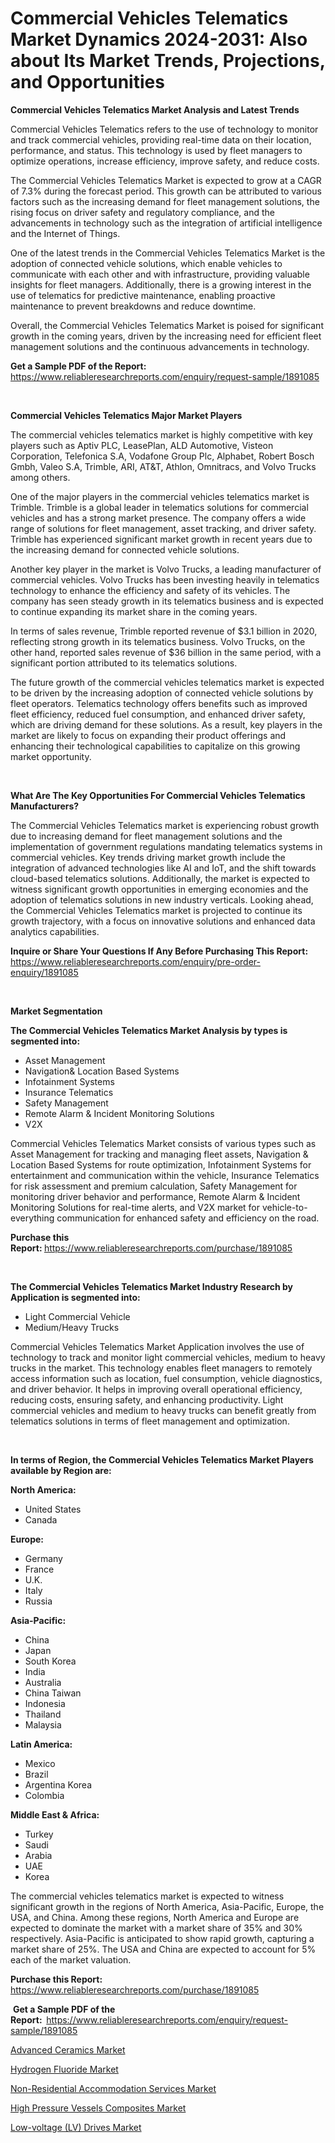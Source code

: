 <p><h1>Commercial Vehicles Telematics Market Dynamics 2024-2031: Also about Its Market Trends, Projections, and Opportunities</h1></p><p><strong>Commercial Vehicles Telematics Market Analysis and Latest Trends</strong></p>
<p><p>Commercial Vehicles Telematics refers to the use of technology to monitor and track commercial vehicles, providing real-time data on their location, performance, and status. This technology is used by fleet managers to optimize operations, increase efficiency, improve safety, and reduce costs.</p><p>The Commercial Vehicles Telematics Market is expected to grow at a CAGR of 7.3% during the forecast period. This growth can be attributed to various factors such as the increasing demand for fleet management solutions, the rising focus on driver safety and regulatory compliance, and the advancements in technology such as the integration of artificial intelligence and the Internet of Things.</p><p>One of the latest trends in the Commercial Vehicles Telematics Market is the adoption of connected vehicle solutions, which enable vehicles to communicate with each other and with infrastructure, providing valuable insights for fleet managers. Additionally, there is a growing interest in the use of telematics for predictive maintenance, enabling proactive maintenance to prevent breakdowns and reduce downtime.</p><p>Overall, the Commercial Vehicles Telematics Market is poised for significant growth in the coming years, driven by the increasing need for efficient fleet management solutions and the continuous advancements in technology.</p></p>
<p><strong>Get a Sample PDF of the Report:&nbsp;</strong> <a href="https://www.reliableresearchreports.com/enquiry/request-sample/1891085">https://www.reliableresearchreports.com/enquiry/request-sample/1891085</a></p>
<p>&nbsp;</p>
<p><strong>Commercial Vehicles Telematics Major Market Players</strong></p>
<p><p>The commercial vehicles telematics market is highly competitive with key players such as Aptiv PLC, LeasePlan, ALD Automotive, Visteon Corporation, Telefonica S.A, Vodafone Group Plc, Alphabet, Robert Bosch Gmbh, Valeo S.A, Trimble, ARI, AT&T, Athlon, Omnitracs, and Volvo Trucks among others.</p><p>One of the major players in the commercial vehicles telematics market is Trimble. Trimble is a global leader in telematics solutions for commercial vehicles and has a strong market presence. The company offers a wide range of solutions for fleet management, asset tracking, and driver safety. Trimble has experienced significant market growth in recent years due to the increasing demand for connected vehicle solutions.</p><p>Another key player in the market is Volvo Trucks, a leading manufacturer of commercial vehicles. Volvo Trucks has been investing heavily in telematics technology to enhance the efficiency and safety of its vehicles. The company has seen steady growth in its telematics business and is expected to continue expanding its market share in the coming years.</p><p>In terms of sales revenue, Trimble reported revenue of $3.1 billion in 2020, reflecting strong growth in its telematics business. Volvo Trucks, on the other hand, reported sales revenue of $36 billion in the same period, with a significant portion attributed to its telematics solutions.</p><p>The future growth of the commercial vehicles telematics market is expected to be driven by the increasing adoption of connected vehicle solutions by fleet operators. Telematics technology offers benefits such as improved fleet efficiency, reduced fuel consumption, and enhanced driver safety, which are driving demand for these solutions. As a result, key players in the market are likely to focus on expanding their product offerings and enhancing their technological capabilities to capitalize on this growing market opportunity.</p></p>
<p>&nbsp;</p>
<p><strong>What Are The Key Opportunities For Commercial Vehicles Telematics Manufacturers?</strong></p>
<p><p>The Commercial Vehicles Telematics market is experiencing robust growth due to increasing demand for fleet management solutions and the implementation of government regulations mandating telematics systems in commercial vehicles. Key trends driving market growth include the integration of advanced technologies like AI and IoT, and the shift towards cloud-based telematics solutions. Additionally, the market is expected to witness significant growth opportunities in emerging economies and the adoption of telematics solutions in new industry verticals. Looking ahead, the Commercial Vehicles Telematics market is projected to continue its growth trajectory, with a focus on innovative solutions and enhanced data analytics capabilities.</p></p>
<p><strong>Inquire or Share Your Questions If Any Before Purchasing This Report:</strong> <a href="https://www.reliableresearchreports.com/enquiry/pre-order-enquiry/1891085">https://www.reliableresearchreports.com/enquiry/pre-order-enquiry/1891085</a></p>
<p>&nbsp;</p>
<p><strong>Market Segmentation</strong></p>
<p><strong>The Commercial Vehicles Telematics Market Analysis by types is segmented into:</strong></p>
<p><ul><li>Asset Management</li><li>Navigation& Location Based Systems</li><li>Infotainment Systems</li><li>Insurance Telematics</li><li>Safety Management</li><li>Remote Alarm & Incident Monitoring Solutions</li><li>V2X</li></ul></p>
<p><p>Commercial Vehicles Telematics Market consists of various types such as Asset Management for tracking and managing fleet assets, Navigation & Location Based Systems for route optimization, Infotainment Systems for entertainment and communication within the vehicle, Insurance Telematics for risk assessment and premium calculation, Safety Management for monitoring driver behavior and performance, Remote Alarm & Incident Monitoring Solutions for real-time alerts, and V2X market for vehicle-to-everything communication for enhanced safety and efficiency on the road.</p></p>
<p><strong>Purchase this Report:&nbsp;</strong><a href="https://www.reliableresearchreports.com/purchase/1891085">https://www.reliableresearchreports.com/purchase/1891085</a></p>
<p>&nbsp;</p>
<p><strong>The Commercial Vehicles Telematics Market Industry Research by Application is segmented into:</strong></p>
<p><ul><li>Light Commercial Vehicle</li><li>Medium/Heavy Trucks</li></ul></p>
<p><p>Commercial Vehicles Telematics Market Application involves the use of technology to track and monitor light commercial vehicles, medium to heavy trucks in the market. This technology enables fleet managers to remotely access information such as location, fuel consumption, vehicle diagnostics, and driver behavior. It helps in improving overall operational efficiency, reducing costs, ensuring safety, and enhancing productivity. Light commercial vehicles and medium to heavy trucks can benefit greatly from telematics solutions in terms of fleet management and optimization.</p></p>
<p>&nbsp;</p>
<p><strong>In terms of Region, the Commercial Vehicles Telematics Market Players available by Region are:</strong></p>
<p>
    <p> <strong> North America: </strong>
        <ul>
            <li>United States</li>
            <li>Canada</li>
        </ul>
        </p> 
    <p> <strong> Europe: </strong>
        <ul>
            <li>Germany</li>
            <li>France</li>
            <li>U.K.</li>
            <li>Italy</li>
            <li>Russia</li>
        </ul>
        </p> 
    <p> <strong> Asia-Pacific: </strong>
        <ul>
            <li>China</li>
            <li>Japan</li>
            <li>South Korea</li>
            <li>India</li>
            <li>Australia</li>
            <li>China Taiwan</li>
            <li>Indonesia</li>
            <li>Thailand</li>
            <li>Malaysia</li>
        </ul>
        </p> 
    <p> <strong> Latin America: </strong>
        <ul>
            <li>Mexico</li>
            <li>Brazil</li>
            <li>Argentina Korea</li>
            <li>Colombia</li>
        </ul>
        </p> 
    <p> <strong> Middle East & Africa: </strong>
        <ul>
            <li>Turkey</li>
            <li>Saudi</li>
            <li>Arabia</li>
            <li>UAE</li>
            <li>Korea</li>
        </ul>
    </p>
    </p>
<p><p>The commercial vehicles telematics market is expected to witness significant growth in the regions of North America, Asia-Pacific, Europe, the USA, and China. Among these regions, North America and Europe are expected to dominate the market with a market share of 35% and 30% respectively. Asia-Pacific is anticipated to show rapid growth, capturing a market share of 25%. The USA and China are expected to account for 5% each of the market valuation.</p></p>
<p><strong>Purchase this Report: </strong><a href="https://www.reliableresearchreports.com/purchase/1891085">https://www.reliableresearchreports.com/purchase/1891085</a></p>
<p>&nbsp;<strong>Get a Sample PDF of the Report:&nbsp;&nbsp;</strong><a href="https://www.reliableresearchreports.com/enquiry/request-sample/1891085">https://www.reliableresearchreports.com/enquiry/request-sample/1891085</a></p>
<p><strong></strong></p>
<p><p><a href="https://view.publitas.com/reportprime-1/advanced-ceramics-market-research-report-unlocks-analysis-on-the-market-financial-status-market-size-and-market-revenue-upto-2031/">Advanced Ceramics Market</a></p><p><a href="https://view.publitas.com/reportprime-1/global-hydrogen-fluoride-market-by-types-applications-and-major-players-with-regional-growth-rate-analysis-and-development-situation-from-2024-to-2031/">Hydrogen Fluoride Market</a></p><p><a href="https://military-diascia-e68.notion.site/Non-Residential-Accommodation-Services-Market-Growth-Market-Trends-COVID-19-Impact-and-Forecasts--04fa92fbfedb41908283482ddeb6f39b">Non-Residential Accommodation Services Market</a></p><p><a href="https://github.com/kufem1/Market-Research-Report-List-1/blob/main/high-pressure-vessels-composites-market.md">High Pressure Vessels Composites Market</a></p><p><a href="https://github.com/singletonthaxterkelliehr2df/Market-Research-Report-List-1/blob/main/low-voltage-lv-drives-market.md">Low-voltage (LV) Drives Market</a></p></p>